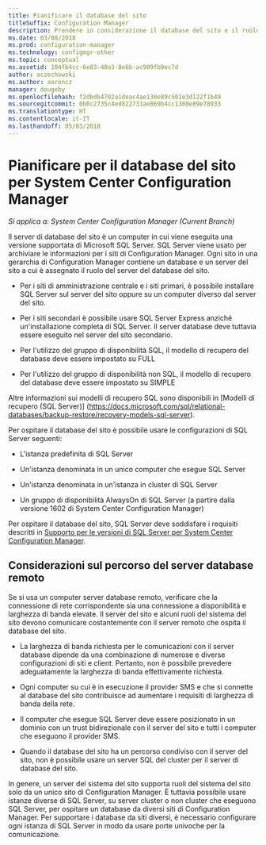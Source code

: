```yaml
---
title: Pianificare il database del sito
titleSuffix: Configuration Manager
description: Prendere in considerazione il database del sito e il ruolo del server del database del sito quando si pianifica la gerarchia di System Center Configuration Manager.
ms.date: 03/08/2018
ms.prod: configuration-manager
ms.technology: configmgr-other
ms.topic: conceptual
ms.assetid: 104fb4cc-6e83-40a3-8e6b-ac909fb9ec7d
author: aczechowski
ms.author: aaroncz
manager: dougeby
ms.openlocfilehash: f2dbdb4702a1deac4ae130e89c501e3d122f1b49
ms.sourcegitcommit: 0b0c2735c4ed822731ae069b4cc1380e89e78933
ms.translationtype: HT
ms.contentlocale: it-IT
ms.lasthandoff: 05/03/2018
---
```

# <a name="plan-for-the-site-database-for-system-center-configuration-manager"></a>Pianificare per il database del sito per System Center Configuration Manager

*Si applica a: System Center Configuration Manager (Current Branch)*

Il server di database del sito è un computer in cui viene eseguita una versione supportata di Microsoft SQL Server. SQL Server viene usato per archiviare le informazioni per i siti di Configuration Manager. Ogni sito in una gerarchia di Configuration Manager contiene un database e un server del sito a cui è assegnato il ruolo del server del database del sito.  

-   Per i siti di amministrazione centrale e i siti primari, è possibile installare SQL Server sul server del sito oppure su un computer diverso dal server del sito.  

-   Per i siti secondari è possibile usare SQL Server Express anziché un'installazione completa di SQL Server. Il server database deve tuttavia essere eseguito nel server del sito secondario.  

-  Per l'utilizzo del gruppo di disponibilità SQL, il modello di recupero del database deve essere impostato su FULL  

-  Per l'utilizzo del gruppo di disponibilità non SQL, il modello di recupero del database deve essere impostato su SIMPLE  

Altre informazioni sui modelli di recupero SQL sono disponibili in [Modelli di recupero (SQL Server)] (https://docs.microsoft.com/sql/relational-databases/backup-restore/recovery-models-sql-server).

Per ospitare il database del sito è possibile usare le configurazioni di SQL Server seguenti:  

-   L'istanza predefinita di SQL Server  

-   Un'istanza denominata in un unico computer che esegue SQL Server  

-   Un'istanza denominata in un'istanza in cluster di SQL Server  

-   Un gruppo di disponibilità AlwaysOn di SQL Server (a partire dalla versione 1602 di System Center Configuration Manager)


Per ospitare il database del sito, SQL Server deve soddisfare i requisiti descritti in [Supporto per le versioni di SQL Server per System Center Configuration Manager](../../../core/plan-design/configs/support-for-sql-server-versions.md).  



## <a name="remote-database-server-location-considerations"></a>Considerazioni sul percorso del server database remoto  

Se si usa un computer server database remoto, verificare che la connessione di rete corrispondente sia una connessione a disponibilità e larghezza di banda elevate. Il server del sito e alcuni ruoli del sistema del sito devono comunicare costantemente con il server remoto che ospita il database del sito.

-   La larghezza di banda richiesta per le comunicazioni con il server database dipende da una combinazione di numerose e diverse configurazioni di siti e client. Pertanto, non è possibile prevedere adeguatamente la larghezza di banda effettivamente richiesta.  

-   Ogni computer su cui è in esecuzione il provider SMS e che si connette al database del sito contribuisce ad aumentare i requisiti di larghezza di banda della rete.  

-   Il computer che esegue SQL Server deve essere posizionato in un dominio con un trust bidirezionale con il server del sito e tutti i computer che eseguono il provider SMS.  

-   Quando il database del sito ha un percorso condiviso con il server del sito, non è possibile usare un server SQL del cluster per il server di database del sito.  


In genere, un server del sistema del sito supporta ruoli del sistema del sito solo da un unico sito di Configuration Manager. È tuttavia possibile usare istanze diverse di SQL Server, su server cluster o non cluster che eseguono SQL Server, per ospitare un database da diversi siti di Configuration Manager. Per supportare i database da siti diversi, è necessario configurare ogni istanza di SQL Server in modo da usare porte univoche per la comunicazione.  
